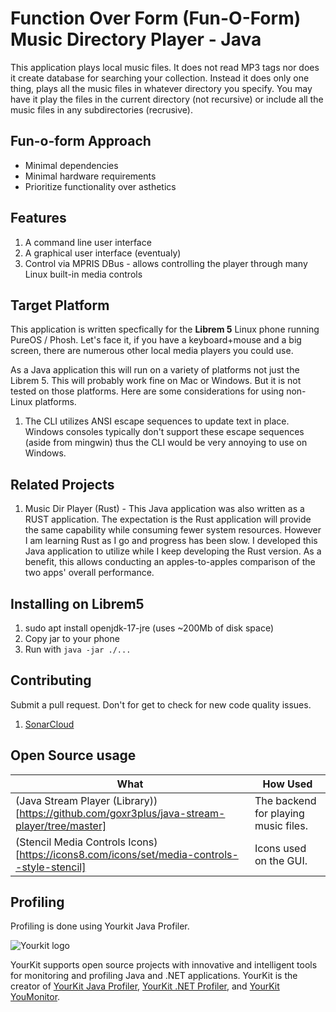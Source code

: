 # Function Over Form (Fun-O-Form) Music Directory Player - Java

This application plays local music files. It does not read MP3 tags nor does it create database for searching your collection. Instead it does only one thing, plays all the music files in whatever directory you specify. You may have it play the files in the current directory (not recursive) or include all the music files in any subdirectories (recrusive).

## Fun-o-form Approach
* Minimal dependencies
* Minimal hardware requirements
* Prioritize functionality over asthetics

## Features
1. A command line user interface
2. A graphical user interface (eventualy)
3. Control via MPRIS DBus - allows controlling the player through many Linux built-in media controls

## Target Platform
This application is written specfically for the **Librem 5** Linux phone running PureOS / Phosh. Let's face it, if you have a keyboard+mouse and a big screen, there are numerous other local media players you could use.

As a Java application this will run on a variety of platforms not just the Librem 5. This will probably work fine on Mac or Windows. But it is not tested on those platforms. Here are some considerations for using non-Linux platforms.

1. The CLI utilizes ANSI escape sequences to update text in place. Windows consoles typically don't support these escape sequences (aside from mingwin) thus the CLI would be very annoying to use on Windows.

## Related Projects
1. Music Dir Player (Rust) - This Java application was also written as a RUST application. The expectation is the Rust application will provide the same capability while consuming fewer system resources. However I am learning Rust as I go and progress has been slow. I developed this Java application to utilize while I keep developing the Rust version. As a benefit, this allows conducting an apples-to-apples comparison of the two apps' overall performance.

## Installing on Librem5
1. sudo apt install openjdk-17-jre (uses ~200Mb of disk space)
2. Copy jar to your phone
3. Run with `java -jar ./...`

## Contributing

Submit a pull request. Don't for get to check for new code quality issues.
1. [SonarCloud](https://sonarcloud.io/projects) 

## Open Source usage

| What | How Used |
| -- | -- |
| (Java Stream Player (Library))[https://github.com/goxr3plus/java-stream-player/tree/master] | The backend for playing music files. | 
| (Stencil Media Controls Icons)[https://icons8.com/icons/set/media-controls--style-stencil] | Icons used on the GUI. |

## Profiling
Profiling is done using Yourkit Java Profiler.

![Yourkit logo](https://www.yourkit.com/images/yklogo.png "Yourkit Java Profiler")

YourKit supports open source projects with innovative and intelligent tools 
for monitoring and profiling Java and .NET applications.
YourKit is the creator of <a href="https://www.yourkit.com/java/profiler/">YourKit Java Profiler</a>,
<a href="https://www.yourkit.com/dotnet-profiler/">YourKit .NET Profiler</a>,
and <a href="https://www.yourkit.com/youmonitor/">YourKit YouMonitor</a>.